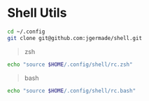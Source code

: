 
# Shell Utils

``` sh
cd ~/.config
git clone git@github.com:jgermade/shell.git
```

> zsh

``` sh
echo "source $HOME/.config/shell/rc.zsh"
```

> bash

``` sh
echo "source $HOME/.config/shell/rc.bash"
```
